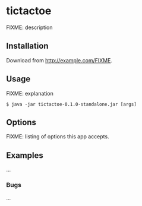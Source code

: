 # tictactoe

FIXME: description

## Installation

Download from http://example.com/FIXME.

## Usage

FIXME: explanation

    $ java -jar tictactoe-0.1.0-standalone.jar [args]

## Options

FIXME: listing of options this app accepts.

## Examples

...

### Bugs

...
